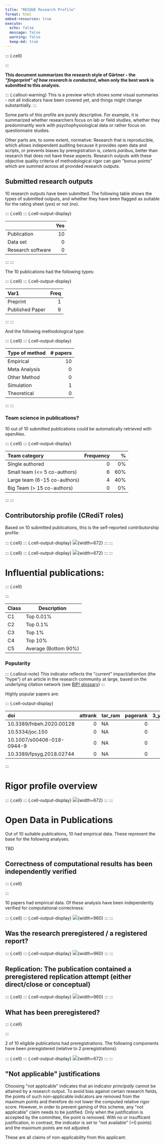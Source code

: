 ```yaml
---
title: "RESQUE Research Profile"
format: html
embed-resources: true
execute:
  echo: false
  message: false
  warning: false
  keep-md: true
---
```




<!-- 

TODOs:

 - The accompanying R-scripts support this manual step by presenting a concise overview of all “not applicable” claims of all applicants.

 -->



::: {.cell}

:::


**This document summarizes the research style of Gärtner - the *"fingerprint" of how research is conducted*, when only the best work is submitted to this analysis.**

::: {.callout-warning}
This is a preview which shows some visual summaries - not all indicators have been covered yet, and things might change substantially.
:::


Some parts of this profile are purely descriptive. For example, it is summarized whether researchers focus on lab or field studies, whether they predominantly work with psychophysiological data or rather focus on questionnaire studies. 

Other parts are, to some extent, normative: Research that is reproducible, which allows independent auditing because it provides open data and scripts, or prevents biases by preregistration is, *ceteris paribus*, better than research that does not have these aspects. Research outputs with these objective quality criteria of methodological rigor can gain "bonus points" which are summed across all provided research outputs.

## Submitted research outputs

10 research outputs have been submitted. The following table shows the types of submitted outputs, and whether they have been flagged as suitable for the rating sheet (*yes*) or not (*no*).


::: {.cell}
::: {.cell-output-display}


|                  | Yes|
|:-----------------|---:|
|Publication       |  10|
|Data set          |   0|
|Research software |   0|


:::
:::



The 10 publications had the following types:


::: {.cell}
::: {.cell-output-display}


|Var1            | Freq|
|:---------------|----:|
|Preprint        |    1|
|Published Paper |    9|


:::
:::


And the following methodological type:


::: {.cell}
::: {.cell-output-display}


|Type of method | # papers|
|:--------------|--------:|
|Empirical      |       10|
|Meta Analysis  |        0|
|Other Method   |        0|
|Simulation     |        1|
|Theoretical    |        0|


:::
:::



### Team science in publications?


10 out of 10 submitted publications could be automatically retrieved with openAlex.

::: {.cell}
::: {.cell-output-display}


|Team category                | Frequency|   %|
|:----------------------------|---------:|---:|
|Single authored              |         0|  0%|
|Small team (<= 5 co-authors) |         6| 60%|
|Large team (6-15 co-authors) |         4| 40%|
|Big Team (> 15 co-authors)   |         0|  0%|


:::
:::


## Contributorship profile (CRediT roles)

Based on 10 submitted publications, this is the self-reported contributorship profile:


::: {.cell}
::: {.cell-output-display}
![](create_profile_files/figure-html/unnamed-chunk-7-1.png){width=672}
:::
:::

::: {.cell}
::: {.cell-output-display}
![](create_profile_files/figure-html/unnamed-chunk-8-1.png){width=672}
:::
:::



# Influential publications:


::: {.cell}

:::



| Class | Description          |
| ----- | -------------------- |
| C1    | Top 0.01%            |
| C2    | Top 0.1%             |
| C3    | Top 1%               |
| C4    | Top 10%              |
| C5    | Average (Bottom 90%) |

### Popularity

::: {.callout-note}
This indicator reflects the "current" impact/attention (the "hype") of an article in the research community at large, based on the underlying citation network (see [BIP! glossary](https://bip.imsi.athenarc.gr/site/indicators))
:::

Highly popular papers are:


::: {.cell-output-display}


|doi                       | attrank|tar_ram | pagerank| 3_year_cc| cc|pop_class |inf_class |imp_class |msg |
|:-------------------------|-------:|:-------|--------:|---------:|--:|:---------|:---------|:---------|:---|
|10.3389/fnbeh.2020.00128  |       0|NA      |        0|         8|  8|C4        |C5        |C5        |NA  |
|10.5334/joc.150           |       0|NA      |        0|        23| 23|C4        |C5        |C4        |NA  |
|10.1007/s00406-018-0944-9 |       0|NA      |        0|        15| 21|C4        |C5        |C4        |NA  |
|10.3389/fpsyg.2018.02744  |       0|NA      |        0|        19| 21|C4        |C5        |C4        |NA  |


:::



# Rigor profile overview




::: {.cell}
::: {.cell-output-display}
![](create_profile_files/figure-html/unnamed-chunk-12-1.png){width=672}
:::
:::



# Open Data in Publications

Out of 10 suitable publications, 10 had empirical data. These represent the base for the following analyses.

TBD

## Correctness of computational results has been independently verified


::: {.cell}

:::


10 papers had empirical data. Of these analysis have been independently verified for computational correctness:


::: {.cell}
::: {.cell-output-display}
![](create_profile_files/figure-html/unnamed-chunk-14-1.png){width=960}
:::
:::



## Was the research preregistered / a registered report?

::: {.cell}
::: {.cell-output-display}
![](create_profile_files/figure-html/unnamed-chunk-15-1.png){width=960}
:::
:::


## Replication: The publication contained a preregistered replication attempt (either direct/close or conceptual)

::: {.cell}
::: {.cell-output-display}
![](create_profile_files/figure-html/unnamed-chunk-16-1.png){width=960}
:::
:::



## What has been preregistered?


::: {.cell}

:::


2 of 10 eligible publications had preregistrations. The following components have been preregistered (relative to 2 preregistrations):


::: {.cell}
::: {.cell-output-display}
![](create_profile_files/figure-html/unnamed-chunk-18-1.png){width=672}
:::
:::




## "Not applicable" justifications

Choosing "not applicable" indicates that an indicator *principally* cannot be attained by a research output. To avoid bias against certain research fields, the points of such non-applicable indicators are removed from the maximum points and therefore do not lower the computed relative rigor score. However, in order to prevent gaming of this scheme, any "not applicable" claim needs to be justified. Only when the justification is accepted by the committee, the point is removed. With no or insufficent justification, in contrast, the indicator is set to "not available" (=0 points) and the maximum points are not adjusted.

These are all claims of non-applicability from this applicant:






